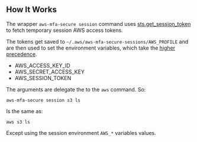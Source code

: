 ## How It Works

The wrapper `aws-mfa-secure session` command uses [sts.get_session_token](https://docs.aws.amazon.com/sdk-for-ruby/v3/api/Aws/STS/Client.html#get_session_token-instance_method) to fetch temporary session AWS access tokens.

The tokens get saved to `~/.aws/aws-mfa-secure-sessions/AWS_PROFILE` and are then used to set the environment variables, which take the [higher precedence](https://docs.aws.amazon.com/cli/latest/userguide/cli-chap-configure.html#config-settings-and-precedence).

* AWS_ACCESS_KEY_ID
* AWS_SECRET_ACCESS_KEY
* AWS_SESSION_TOKEN

The arguments are delegate the to the `aws` command.  So:

    aws-mfa-secure session s3 ls

Is the same as:

    aws s3 ls

Except using the session environment `AWS_*` variables values.
